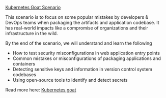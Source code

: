 [Kubernetes Goat Scenario](https://madhuakula.com/kubernetes-goat/docs/scenarios/scenario-1)

This scenario is to focus on some popular mistakes by developers & DevOps teams when packaging the artifacts and application codebase. It has real-world impacts like a compromise of organizations and their infrastructure in the wild.

By the end of the scenario, we will understand and learn the following

- How to test security misconfigurations in web application entry points
- Common mistakes or misconfigurations of packaging applications and containers
- Detecting sensitive keys and information in version control system codebases
- Using open-source tools to identify and detect secrets

Read more here: [Kubernetes goat](https://github.com/madhuakula/kubernetes-goat)